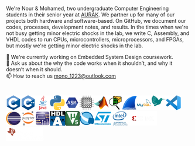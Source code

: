 We're Nour & Mohamed, two undergraduate Computer Engineering students in their senior year at [AURAK](https://aurak.ac.ae/). We partner up for many of our projects both hardware and software-based. On GitHub, we document our codes, processes, development notes, and results. In the times when we're not busy getting minor electric shocks in the lab, we write C, Assembly, and VHDL codes to run CPUs, microcontrollers, microprocessors, and FPGAs, but mostly we're getting minor electric shocks in the lab.  

🔭 We're currently working on Embedded System Design coursework.  
💬 Ask us about the why the code works when it shouldn’t, and why it doesn’t when it should.  
📫 How to reach us mono_1223@outlook.com

#

<img height="40" src="https://github.com/MONO-1223/.github/blob/main/profile/icons/c.png"><img height="40" src="https://github.com/MONO-1223/.github/blob/main/profile/icons/c%2B%2B.png"><img height="40" src="https://github.com/MONO-1223/.github/blob/main/profile/icons/java.png"><img height="40" src="https://github.com/MONO-1223/.github/blob/main/profile/icons/python.png"><img height="40" src="https://github.com/MONO-1223/.github/blob/main/profile/icons/assembly.png"><img height="40" src="https://github.com/MONO-1223/.github/blob/main/profile/icons/vhdl.png"><img height="40" src="https://github.com/MONO-1223/.github/blob/main/profile/icons/matlab.png"><img height="40" src="https://github.com/MONO-1223/.github/blob/main/profile/icons/Cisco-Packet-Tracer.png"><img height="40" src="https://github.com/MONO-1223/.github/blob/main/profile/icons/wireshark.png"><img height="40" src="https://github.com/MONO-1223/.github/blob/main/profile/icons/mysql.png"><img height="40" src="https://github.com/MONO-1223/.github/blob/main/profile/icons/latex.png"><img height="40" src="https://github.com/MONO-1223/.github/blob/main/profile/icons/visual_studio_code.png"><img height="40" src="https://github.com/MONO-1223/.github/blob/main/profile/icons/eclipse.png"><img height="40" src="https://github.com/MONO-1223/.github/blob/main/profile/icons/jupyter_notebook.png"><img height="40" src="https://github.com/MONO-1223/.github/blob/main/profile/icons/multisim.png"><img height="40" src="https://github.com/MONO-1223/.github/blob/main/profile/icons/active-hdl.png"><img height="40" src="https://github.com/MONO-1223/.github/blob/main/profile/icons/keil.png"><img height="40" src="https://github.com/MONO-1223/.github/blob/main/profile/icons/quartus.png"><img height="40" src="https://github.com/MONO-1223/.github/blob/main/profile/icons/stm.png"><img height="40" src="https://github.com/MONO-1223/.github/blob/main/profile/icons/altera.png"><img height="40" src="https://github.com/MONO-1223/.github/blob/main/profile/icons/xilinx.png"><img height="40" src="https://github.com/MONO-1223/.github/blob/main/profile/icons/texasinstruments.png">
